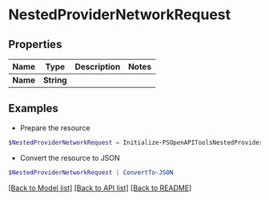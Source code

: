 # NestedProviderNetworkRequest
## Properties

Name | Type | Description | Notes
------------ | ------------- | ------------- | -------------
**Name** | **String** |  | 

## Examples

- Prepare the resource
```powershell
$NestedProviderNetworkRequest = Initialize-PSOpenAPIToolsNestedProviderNetworkRequest  -Name null
```

- Convert the resource to JSON
```powershell
$NestedProviderNetworkRequest | ConvertTo-JSON
```

[[Back to Model list]](../README.md#documentation-for-models) [[Back to API list]](../README.md#documentation-for-api-endpoints) [[Back to README]](../README.md)

